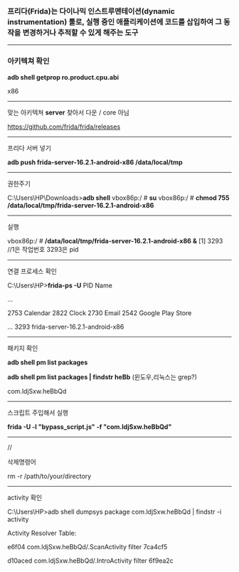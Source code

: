 ### 프리다(Frida)는 다이나믹 인스트루멘테이션(dynamic instrumentation) 툴로, 실행 중인 애플리케이션에 코드를 삽입하여 그 동작을 변경하거나 추적할 수 있게 해주는 도구

---

### 아키텍쳐 확인
**adb shell getprop ro.product.cpu.abi**

x86

---

맞는 아키텍쳐 **server** 찾아서 다운 / core 아님

https://github.com/frida/frida/releases

---

프리다 서버 넣기

**adb push frida-server-16.2.1-android-x86 /data/local/tmp**

---

권한주기

C:\Users\HP\Downloads>**adb shell**
vbox86p:/ # **su**
vbox86p:/ # **chmod 755 /data/local/tmp/frida-server-16.2.1-android-x86**

---

실행

vbox86p:/ # **/data/local/tmp/frida-server-16.2.1-android-x86 &**
[1] 3293   //1은 작업번호 3293은 pid

---

연결 프로세스 확인

C:\Users\HP>**frida-ps -U**
PID  Name

...

2753  Calendar
2822  Clock
2730  Email
2542  Google Play Store

…
3293  frida-server-16.2.1-android-x86

---

패키지 확인

**adb shell pm list packages**

**adb shell pm list packages | findstr heBb** (윈도우,리눅스는 grep?)

com.ldjSxw.heBbQd

---

스크립트 주입해서 실행

**frida -U -l "bypass_script.js" -f "com.ldjSxw.heBbQd"**

---

//

삭제명령어 

rm -r /path/to/your/directory

---

activity 확인

C:\Users\HP>adb shell dumpsys package com.ldjSxw.heBbQd | findstr -i activity

Activity Resolver Table:

e6f04 com.ldjSxw.heBbQd/.ScanActivity filter 7ca4cf5

d10aced com.ldjSxw.heBbQd/.IntroActivity filter 6f9ea2c
